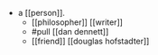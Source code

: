 - a [[person]].
	- [[philosopher]] [[writer]]
	- #pull [[dan dennett]]
	- [[friend]] [[douglas hofstadter]]